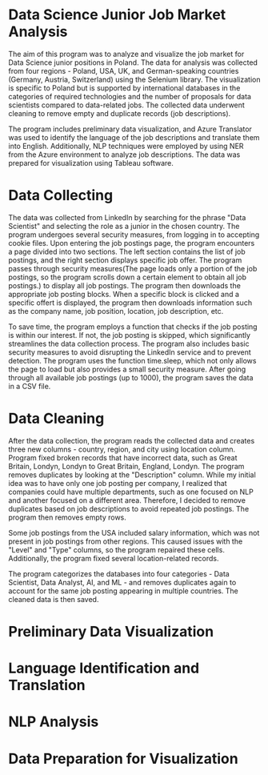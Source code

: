 # Data Science Junior Job Market Analysis
The aim of this program was to analyze and visualize the job market for Data Science junior positions in Poland. The data for analysis was collected from four regions - Poland, USA, UK, and German-speaking countries (Germany, Austria, Switzerland) using the Selenium library. The visualization is specific to Poland but is supported by international databases in the categories of required technologies and the number of proposals for data scientists compared to data-related jobs. The collected data underwent cleaning to remove empty and duplicate records (job descriptions).

The program includes preliminary data visualization, and Azure Translator was used to identify the language of the job descriptions and translate them into English. Additionally, NLP techniques were employed by using NER from the Azure environment to analyze job descriptions. The data was prepared for visualization using Tableau software.
# Data Collecting
The data was collected from LinkedIn by searching for the phrase "Data Scientist" and selecting the role as a junior in the chosen country. The program undergoes several security measures, from logging in to accepting cookie files. Upon entering the job postings page, the program encounters a page divided into two sections. The left section contains the list of job postings, and the right section displays specific job offer. The program passes through security measures(The page loads only a portion of the job postings, so the program scrolls down a certain element to obtain all job postings.) to display all job postings.  The program then downloads the appropriate job posting blocks. When a specific block is clicked and a specific offert is displayed, the program then downloads information such as the company name, job position, location, job description, etc.

To save time, the program employs a function that checks if the job posting is within our interest. If not, the job posting is skipped, which significantly streamlines the data collection process. The program also includes basic security measures to avoid disrupting the LinkedIn service and to prevent detection. The program uses the function time.sleep, which not only allows the page to load but also provides a small security measure. After going through all available job postings (up to 1000), the program saves the data in a CSV file.
# Data Cleaning
After the data collection, the program reads the collected data and creates three new columns - country, region, and city using location column. Program fixed broken records that have incorrect data, such as Great Britain, Londyn, Londyn to Great Britain, England, Londyn. The program removes duplicates by looking at the "Description" column. While my initial idea was to have only one job posting per company, I realized that companies could have multiple departments, such as one focused on NLP and another focused on a different area. Therefore, I decided to remove duplicates based on job descriptions to avoid repeated job postings. The program then removes empty rows.

Some job postings from the USA included salary information, which was not present in job postings from other regions. This caused issues with the "Level" and "Type" columns, so the program repaired these cells. Additionally, the program fixed several location-related records.

The program categorizes the databases into four categories - Data Scientist, Data Analyst, AI, and ML - and removes duplicates again to account for the same job posting appearing in multiple countries. The cleaned data is then saved.
# Preliminary Data Visualization

# Language Identification and Translation
# NLP Analysis
# Data Preparation for Visualization
